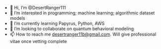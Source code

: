 - 👋 Hi, I’m @DesertRanger111
- 👀 I’m interested in programming; machine learning; algorithmic dataset models
- 🌱 I’m currently learning Papyrus, Python, AWS
- 💞️ I’m looking to collaborate on quantum behavioral modeling
- 📫 How to reach me desertranger11b@gmail.com. Will give professional vitae once vetting complete

<!---
DesertRanger111/DesertRanger111 is a ✨ special ✨ repository because its `README.md` (this file) appears on your GitHub profile.
You can click the Preview link to take a look at your changes.
--->
